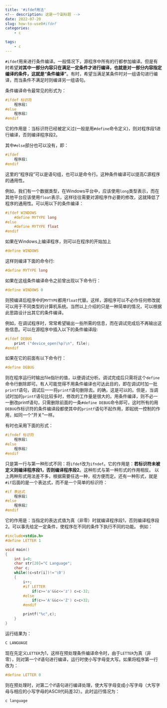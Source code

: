 ```yaml
---
title: '#ifdef用法'
<!-- description: 这是一个副标题 -->
date: 2022-07-20
slug: how-to-use0#ifdef
categories:
    - c

tags:
    - c
---
```


`#ifdef`用来进行条件编译。一般情况下，源程序中所有的行都参加编译。但是有时希望**对其中一部分内容只在满足一定条件才进行编译，也就是对一部分内容指定编译的条件，这就是“条件编译”**。有时，希望当满足某条件时对一组语句进行编译，而当条件不满足时则编译另一组语句。


条件编译命令最常见的形式为：

```c
#ifdef 标识符
    程序段1
#else
    程序段2
#endif
```

它的作用是：当标识符已经被定义过(一般是用`#define`命令定义)，则对程序段1进行编译，否则编译程序段2。

其中`#else`部分也可以没有，即：
  
```c  
#ifdef
    程序段1
#endif
```

这里的“程序段”可以是语句组，也可以是命令行。这种条件编译可以提高C源程序的通用性。

例如，我们有一个数据类型，在Windows平台中，应该使用`long`类型表示，而在其他平台应该使用`float`表示，这样往往需要对源程序作必要的修改，这就降低了程序的通用性。可以用以下的条件编译： 

```c
#ifdef WINDOWS
    #define MYTYPE long
#else
    #define MYTYPE float
#endif
```

如果在Windows上编译程序，则可以在程序的开始加上

```c
#define WINDOWS
```

这样则编译下面的命令行:

```c
#define MYTYPE long
```

如果在这组条件编译命令之前曾出现以下命令行：

```c
#define WINDOWS 0
```

则预编译后程序中的`MYTYPE`都用`float`代替。这样，源程序可以不必作任何修改就可以用于不同类型的计算机系统。当然以上介绍的只是一种简单的情况，可以根据此思路设计出其它的条件编译。

例如，在调试程序时，常常希望输出一些所需的信息，而在调试完成后不再输出这些信息。可以在源程序中插入以下的条件编译段:

```c
#ifdef DEBUG
    print ("device_open(%p)\n", file);
#endif
```

如果在它的前面有以下命令行：

```c
#define DEBUG
```

则在程序运行时输出file指针的值，以便调试分析。调试完成后只需将这个`define`命令行删除即可。有人可能觉得不用条件编译也可达此目的，即在调试时加一批`printf`语句，调试后一一将`printf`语句删除去。的确，这是可以的。但是，当调试时加的`printf`语句比较多时，修改的工作量是很大的。用条件编译，则不必一一删改printf语句，只需删除前面的一条`#define DEBUG`命令即可，这时所有的用`DEBUG`作标识符的条件编译段都使其中的`printf`语句不起作用，即起统一控制的作用，如同一个“开关”一样。

有时也采用下面的形式：

```c
#ifndef 标识符 
    程序段1
#else
    程序段2
#endif
```

只是第一行与第一种形式不同：将`ifdef`改为`ifndef`。它的作用是：**若标识符未被定义则编译程序段1，否则编译程序段2**。这种形式与第一种形式的作用相反。
以上两种形式用法差不多，根据需要任选一种，视方便而定。还有一种形式，就是`#if`后面的是一个表达式，而不是一个简单的标识符：

```c
#if 表达式
    程序段1
#else
    程序段2
#endif
```

它的作用是：当指定的表达式值为真（非零）时就编译程序段1，否则编译程序段2。可以事先给定一定条件，使程序在不同的条件下执行不同的功能。   例如：

```c
#include<stdio.h> 
#define LETTER 1

void main()
{
    int i=0;
    char str[20]="C Language";
    char c;
    while((c=str[i])!='\0')
    {
        i++;
        #if LETTER
            if(c>='a'&&c<='z') c=c-32;
        #else
            if(c>='A'&&c<='Z') c=c+32;
        #endif

        printf("%c",c);
    }
}  
```

运行结果为：

```c
C LANGUAGE
```

现在先定义`LETTER`为1，这样在预处理条件编译命令时，由于`LETTER`为真（非零），则对第一个if语句进行编译，运行时使小写字母变大写。如果将程序第一行改为：

```c
#define LETTER 0
```

则在预处理时，对第二个if语句进行编译处理，使大写字母变成小写字母（大写字母与相应的小写字母的ASCII代码差32）。此时运行情况为：

```c
c language
```